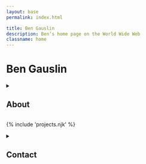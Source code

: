 ```yaml
---
layout: base
permalink: index.html

title: Ben Gauslin
description: Ben’s home page on the World Wide Web
classname: home
---
```

# Ben Gauslin

<details-plus accordion>
  <details id="about">
    <summary>
      <h2>About</h2>
    </summary>

    Hello, I’m an ex-Google engineer and former Chicago architect who currently lives in Madrid.

    <img src="img/selfie.jpg" alt="" class="avatar">
  </details>

  {% include 'projects.njk' %}

  <details id="contact">
    <summary>
      <h2>Contact</h2>
    </summary>

    You can reach me via email, text, or voicemail.

    {% include 'contact.njk' %}

  </details>
</details-plus>


[bubble]: https://en.wikipedia.org/wiki/Dot-com_bubble "Wikipedia article about the dot-com boom and bust of the late 90s"
[vieux-carre]: https://en.wikipedia.org/wiki/French_Quarter "Wikipedia article about New Orleans’ French Quarter"
[vt-arch]: https://arch.vt.edu/ "College of Architecture at Virginia Tech"
